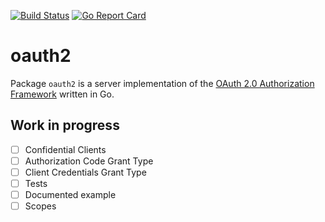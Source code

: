 [![Build Status](https://travis-ci.org/danilobuerger/oauth2.svg?branch=master)](https://travis-ci.org/danilobuerger/oauth2) [![Go Report Card](https://goreportcard.com/badge/github.com/danilobuerger/oauth2)](https://goreportcard.com/report/github.com/danilobuerger/oauth2)

# oauth2

Package `oauth2` is a server implementation of the [OAuth 2.0 Authorization Framework](https://tools.ietf.org/html/rfc6749) written in Go.

## Work in progress

- [ ] Confidential Clients
- [ ] Authorization Code Grant Type
- [ ] Client Credentials Grant Type
- [ ] Tests
- [ ] Documented example
- [ ] Scopes
